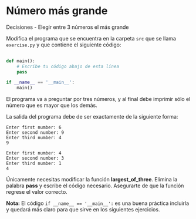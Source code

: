 # Número más grande
Decisiones - Elegir entre 3 números el más grande

Modifica el programa que se encuentra en la carpeta `src` que se llama
`exercise.py` y que contiene el siguiente código:

```python
    
def main():
    # Escribe tu código abajo de esta línea
    pass

if __name__ == '__main__':
    main()
```

El programa va a preguntar por tres números, y al final debe imprimir sólo
el número que es mayor que los demás.

La salida del programa debe de ser exactamente de la siguiente forma:

```plaintext
Enter first number: 6
Enter second number: 9
Enter third number: 4
9
```

```plaintext
Enter first number: 4
Enter second number: 3
Enter third number: 1
4
```

Únicamente necesitas modificar la función **largest_of_three**.
Elimina la palabra __pass__ y escribe el código necesario.
Asegurarte de que la función regrese el valor correcto.

**Nota:** El código `if __name__ == '__main__':` es una buena práctica incluirla y quedará más claro para que sirve en los siguientes ejercicios.